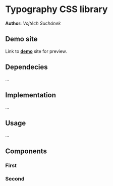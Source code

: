 # Typography CSS library
**Author:** *Vojtěch Suchánek*
## Demo site
Link to **[demo](https://pslib-cz.github.io/2021l4web-typographic-library-vojtechsuchanek/)** site for preview.
## Dependecies
...
## Implementation
...
## Usage
...
## Components
### First
### Second
